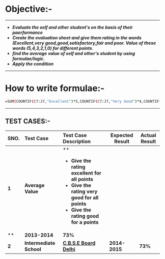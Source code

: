 # **Objective:-**
---------------
- **_Evaluate the self and other student's on the basis of their paerformance_**
- **_Create the evaluation sheet and give them rating in the words (Excellent,very good,good,satisfactory,fair and poor. Value of these words (5,4,3,2,1,0) for different points_**.
- **_find the average value of self and other's student by using formulae/logic_**.
- **_Apply the condition_**
------------------

# **How to write formulae**:-
```sh
=SUM(COUNTIF(C7:J7,"Excellent")*5,COUNTIF(C7:J7,"Very Good")*4,COUNTIF(C7:J7,"Good")*3,COUNTIF(C7:J7,"Satisfactory")*2,COUNTIF(C7:J7,"Fair")*1,COUNTIF(C7:J7,"Poor"))/COUNTA(C7:J7)
```
-------------

## **TEST CASES:-**



| **SNO.**| **Test Case**| **Test Case Description**| **Expected Result**| **Actual Result**|
| :---     | :---                   | :---         | ---  |  -----                |
|**1**|**Average Value** |**<ul><li>**Give the rating excellent for all points**</li><li>**Give the rating very good for all points**</li><li>**Give the rating good for a points**</li></ul>
**|**2013-2014** |**73%** |
|**2**|**Intermediate School** |**[C.B.S.E Board Delhi](http://cbseacademic.nic.in/)**|**2014-2015** |**73%** |
